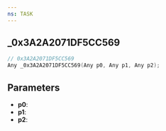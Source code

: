 ```yaml
---
ns: TASK
---
```

## _0x3A2A2071DF5CC569

```c
// 0x3A2A2071DF5CC569
Any _0x3A2A2071DF5CC569(Any p0, Any p1, Any p2);
```

## Parameters
* **p0**:
* **p1**:
* **p2**:
